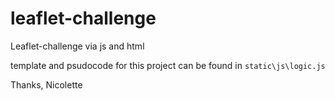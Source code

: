 # leaflet-challenge
Leaflet-challenge via js and html


template and psudocode for this project can be found in `static\js\logic.js`

Thanks, Nicolette 
